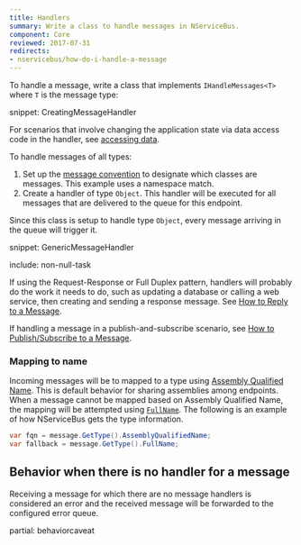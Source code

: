 ```yaml
---
title: Handlers
summary: Write a class to handle messages in NServiceBus.
component: Core
reviewed: 2017-07-31
redirects:
- nservicebus/how-do-i-handle-a-message
---
```


To handle a message, write a class that implements `IHandleMessages<T>` where `T` is the message type:

snippet: CreatingMessageHandler

For scenarios that involve changing the application state via data access code in the handler, see [accessing data](/nservicebus/handlers/accessing-data.md).

To handle messages of all types:

 1. Set up the [message convention](/nservicebus/messaging/conventions.md) to designate which classes are messages. This example uses a namespace match.
 1. Create a handler of type `Object`. This handler will be executed for all messages that are delivered to the queue for this endpoint.

Since this class is setup to handle type `Object`, every message arriving in the queue will trigger it.

snippet: GenericMessageHandler

include: non-null-task

If using the Request-Response or Full Duplex pattern, handlers will probably do the work it needs to do, such as updating a database or calling a web service, then creating and sending a response message. See [How to Reply to a Message](/nservicebus/messaging/reply-to-a-message.md).

If handling a message in a publish-and-subscribe scenario, see [How to Publish/Subscribe to a Message](/nservicebus/messaging/publish-subscribe/).


### Mapping to name

Incoming messages will be to mapped to a type using [Assembly Qualified Name](https://msdn.microsoft.com/en-us/library/system.type.assemblyqualifiedname.aspx). This is default behavior for sharing assemblies among endpoints. When a message cannot be mapped based on Assembly Qualified Name, the mapping will be attempted using [`FullName`](https://msdn.microsoft.com/en-us/library/system.type.fullname.aspx). The following is an example of how NServiceBus gets the type information.

```cs
var fqn = message.GetType().AssemblyQualifiedName;
var fallback = message.GetType().FullName;
```


## Behavior when there is no handler for a message

Receiving a message for which there are no message handlers is considered an error and the received message will be forwarded to the configured error queue.

partial: behaviorcaveat
